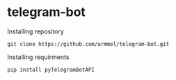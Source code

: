 # telegram-bot
Installing repository

```
git clone https://github.com/armmel/telegram-bot.git
```
Installing requirments

```
pip install pyTelegramBotAPI
```
